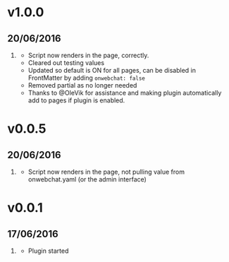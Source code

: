 # v1.0.0
## 20/06/2016

1. [](#new)
    * Script now renders in the page, correctly.
    * Cleared out testing values
    * Updated so default is ON for all pages, can be disabled in FrontMatter by adding `onwebchat: false`
    * Removed partial as no longer needed
    * Thanks to @OleVik for assistance and making plugin automatically add to pages if plugin is enabled.

# v0.0.5
## 20/06/2016

1. [](#new)
    * Script now renders in the page, not pulling value from onwebchat.yaml (or the admin interface)

# v0.0.1
## 17/06/2016

1. [](#new)
    * Plugin started
